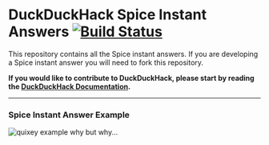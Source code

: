 # DuckDuckHack Spice Instant Answers [![Build Status](https://travis-ci.org/duckduckgo/zeroclickinfo-spice.png?branch=bttf)](https://travis-ci.org/duckduckgo/zeroclickinfo-spice)

This repository contains all the Spice instant answers. If you are developing a Spice instant answer you will need to fork this repository.

**If you would like to contribute to DuckDuckHack, please start by reading the [DuckDuckHack Documentation](https://dukgo.com/duckduckhack/ddh-intro).**

------

### Spice Instant Answer Example
![quixey example](https://s3.amazonaws.com/ddg-assets/docs/spice_example.png) why but why...
